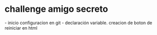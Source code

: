 <h1>challenge amigo secreto</h1>
- inicio configuracion en git
- declaración variable.
creacion de boton de reiniciar en html

